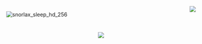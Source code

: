 <img align="right" src="https://visitor-badge.laobi.icu/badge?page_id=KosanKur.KosanKur" />


![snorlax_sleep_hd_256](https://github.com/user-attachments/assets/c2d95785-39c9-491c-b04a-32344ffe13e1)

<h1 align="center">
    <img src="https://readme-typing-svg.herokuapp.com/?font=Righteous&size=35&center=true&vCenter=true&width=500&height=70&duration=4000&lines=Hi+There!+👋;+Ich+Bin+Kosan+Kurschid!;" />
</h1>
